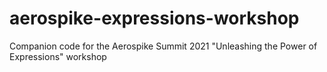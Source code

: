 # aerospike-expressions-workshop
Companion code for the Aerospike Summit 2021 "Unleashing the Power of Expressions" workshop
